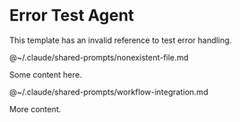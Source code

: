 # Error Test Agent

This template has an invalid reference to test error handling.

@~/.claude/shared-prompts/nonexistent-file.md

Some content here.

@~/.claude/shared-prompts/workflow-integration.md

More content.